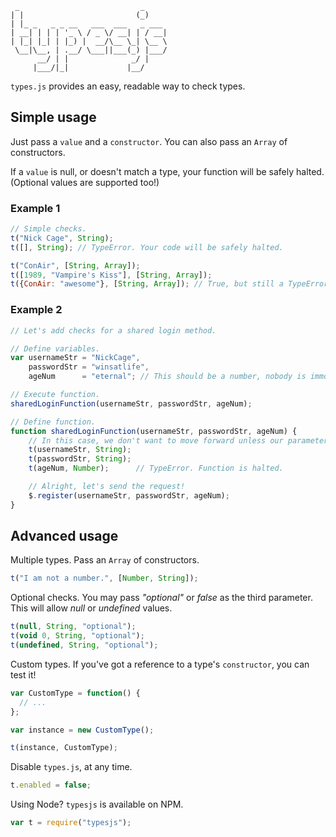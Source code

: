 ```
 _                           _
| |                         (_)
| |_ _   _ _ __   ___  ___   _ ___ 
| __| | | | '_ \ / _ \/ __| | / __|
| |_| |_| | |_) |  __/\__ \_| \__ \
 \__|\__, | .__/ \___||___(_) |___/
      __/ | |              _/ |
     |___/|_|             |__/

```

`types.js` provides an easy, readable way to check types.

## Simple usage

Just pass a `value` and a `constructor`. You can also pass an `Array` of constructors.

If a `value` is null, or doesn't match a type, your function will be safely halted. (Optional values are supported too!)

### Example 1
```js
// Simple checks.
t("Nick Cage", String);
t([], String); // TypeError. Your code will be safely halted.

t("ConAir", [String, Array]);
t([1989, "Vampire's Kiss"], [String, Array]);
t({ConAir: "awesome"}, [String, Array]); // True, but still a TypeError.
```

### Example 2
```js
// Let's add checks for a shared login method.

// Define variables.
var usernameStr = "NickCage",
    passwordStr = "winsatlife",
    ageNum      = "eternal"; // This should be a number, nobody is immortal... right?

// Execute function.
sharedLoginFunction(usernameStr, passwordStr, ageNum);

// Define function.
function sharedLoginFunction(usernameStr, passwordStr, ageNum) {
    // In this case, we don't want to move forward unless our parameters seem legit.
    t(usernameStr, String);
    t(passwordStr, String);
    t(ageNum, Number);      // TypeError. Function is halted.

    // Alright, let's send the request!
    $.register(usernameStr, passwordStr, ageNum);
}

```

## Advanced usage

Multiple types. Pass an `Array` of constructors.

```js
t("I am not a number.", [Number, String]);
```

Optional checks. You may pass *"optional"* or *false* as the third parameter.
This will allow *null* or *undefined* values.

```js
t(null, String, "optional");
t(void 0, String, "optional");
t(undefined, String, "optional");
```

Custom types. If you've got a reference to a type's `constructor`, you can test it!

```js
var CustomType = function() {
  // ...
};

var instance = new CustomType();

t(instance, CustomType);
```

Disable `types.js`, at any time.

```js
t.enabled = false;
```

Using Node? `typesjs` is available on NPM.

```js
var t = require("typesjs");
```